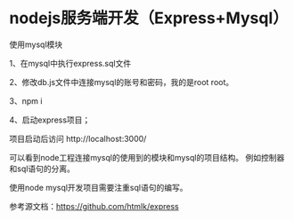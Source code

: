# nodejs服务端开发（Express+Mysql） #

使用mysql模块

1、在mysql中执行express.sql文件

2、修改db.js文件中连接mysql的账号和密码，我的是root root。

3、npm i

4、启动express项目；

项目启动后访问 http://localhost:3000/


可以看到node工程连接mysql的使用到的模块和mysql的项目结构。
例如控制器和sql语句的分离。

使用node mysql开发项目需要注重sql语句的编写。


参考源文档：https://github.com/htmlk/express